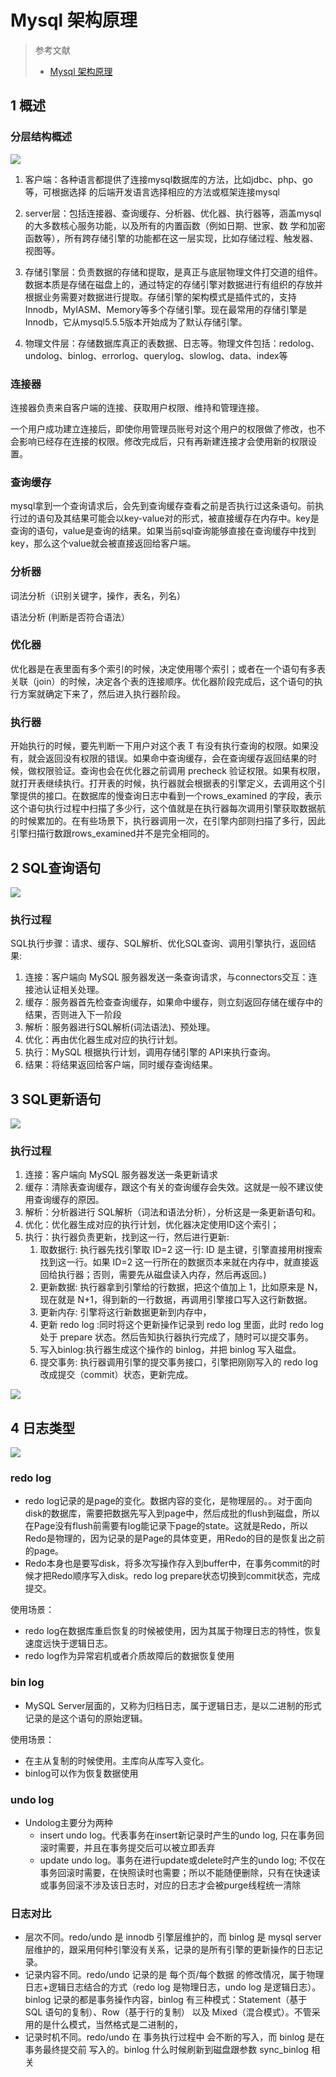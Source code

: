 # Mysql 架构原理

> 参考文献
> * [Mysql 架构原理](https://blog.csdn.net/hguisu/article/details/7106342)
## 1 概述

### 分层结构概述
<!-- ![](image/2021-09-01-22-02-49.png) -->
![](image/2021-09-01-22-05-53.png)
1. 客户端：各种语言都提供了连接mysql数据库的方法，比如jdbc、php、go等，可根据选择 的后端开发语言选择相应的方法或框架连接mysql

2. server层：包括连接器、查询缓存、分析器、优化器、执行器等，涵盖mysql的大多数核心服务功能，以及所有的内置函数（例如日期、世家、数 学和加密函数等），所有跨存储引擎的功能都在这一层实现，比如存储过程、触发器、视图等。

3. 存储引擎层：负责数据的存储和提取，是真正与底层物理文件打交道的组件。 数据本质是存储在磁盘上的，通过特定的存储引擎对数据进行有组织的存放并根据业务需要对数据进行提取。存储引擎的架构模式是插件式的，支持Innodb，MyIASM、Memory等多个存储引擎。现在最常用的存储引擎是Innodb，它从mysql5.5.5版本开始成为了默认存储引擎。

4. 物理文件层：存储数据库真正的表数据、日志等。物理文件包括：redolog、undolog、binlog、errorlog、querylog、slowlog、data、index等

### 连接器

连接器负责来自客户端的连接、获取用户权限、维持和管理连接。

一个用户成功建立连接后，即使你用管理员账号对这个用户的权限做了修改，也不会影响已经存在连接的权限。修改完成后，只有再新建连接才会使用新的权限设置。


### 查询缓存

mysql拿到一个查询请求后，会先到查询缓存查看之前是否执行过这条语句。前执行过的语句及其结果可能会以key-value对的形式，被直接缓存在内存中。key是查询的语句，value是查询的结果。如果当前sql查询能够直接在查询缓存中找到key，那么这个value就会被直接返回给客户端。


### 分析器

词法分析（识别关键字，操作，表名，列名）

语法分析 (判断是否符合语法）


### 优化器

优化器是在表里面有多个索引的时候，决定使用哪个索引；或者在一个语句有多表关联（join）的时候，决定各个表的连接顺序。优化器阶段完成后，这个语句的执行方案就确定下来了，然后进入执行器阶段。

### 执行器

开始执行的时候，要先判断一下用户对这个表 T 有没有执行查询的权限。如果没有，就会返回没有权限的错误。如果命中查询缓存，会在查询缓存返回结果的时候，做权限验证。查询也会在优化器之前调用 precheck 验证权限。如果有权限，就打开表继续执行。打开表的时候，执行器就会根据表的引擎定义，去调用这个引擎提供的接口。在数据库的慢查询日志中看到一个rows_examined 的字段，表示这个语句执行过程中扫描了多少行，这个值就是在执行器每次调用引擎获取数据航的时候累加的。在有些场景下，执行器调用一次，在引擎内部则扫描了多行，因此引擎扫描行数跟rows_examined并不是完全相同的。


## 2 SQL查询语句

![](image/2021-09-01-22-06-49.png)

### 执行过程

SQL执行步骤：请求、缓存、SQL解析、优化SQL查询、调用引擎执行，返回结果:
1. 连接：客户端向 MySQL 服务器发送一条查询请求，与connectors交互：连接池认证相关处理。
2. 缓存：服务器首先检查查询缓存，如果命中缓存，则立刻返回存储在缓存中的结果，否则进入下一阶段
3. 解析：服务器进行SQL解析(词法语法)、预处理。
4. 优化：再由优化器生成对应的执行计划。
5. 执行：MySQL 根据执行计划，调用存储引擎的 API来执行查询。
6. 结果：将结果返回给客户端，同时缓存查询结果。



## 3 SQL更新语句

![](image/2021-09-01-22-14-07.png)


### 执行过程
1. 连接：客户端向 MySQL 服务器发送一条更新请求
2. 缓存：清除表查询缓存，跟这个有关的查询缓存会失效。这就是一般不建议使用查询缓存的原因。
3. 解析：分析器进行 SQL解析（词法和语法分析），分析这是一条更新语句和。
4. 优化：优化器生成对应的执行计划，优化器决定使用ID这个索引；
5. 执行：执行器负责更新，找到这一行，然后进行更新:
   1. 取数据行: 执行器先找引擎取 ID=2 这一行:  ID 是主键，引擎直接用树搜索找到这一行。如果 ID=2 这一行所在的数据页本来就在内存中，就直接返回给执行器；否则，需要先从磁盘读入内存，然后再返回。)
   2. 更新数据: 执行器拿到引擎给的行数据，把这个值加上 1，比如原来是 N，现在就是 N+1，得到新的一行数据，再调用引擎接口写入这行新数据。
   3. 更新内存: 引擎将这行新数据更新到内存中，
   4. 更新 redo log :同时将这个更新操作记录到 redo log 里面，此时 redo log 处于 prepare 状态。然后告知执行器执行完成了，随时可以提交事务。
   5. 写入binlog:执行器生成这个操作的 binlog，并把 binlog 写入磁盘。
   6. 提交事务: 执行器调用引擎的提交事务接口，引擎把刚刚写入的 redo log 改成提交（commit）状态，更新完成。

![](image/2021-09-01-22-16-48.png)


## 4 日志类型


![](image/2021-09-01-22-17-34.png)


### redo log
* redo log记录的是page的变化。数据内容的变化，是物理层的。。对于面向disk的数据库，需要把数据先写入到page中，然后成批的flush到磁盘，所以在Page没有flush前需要有log能记录下page的state。这就是Redo，所以Redo是物理的，因为记录的是Page的具体变更，用Redo的目的是恢复出之前的page。
* Redo本身也是要写disk，将多次写操作存入到buffer中，在事务commit的时候才把Redo顺序写入disk。redo log prepare状态切换到commit状态，完成提交。



使用场景：
* redo log在数据库重启恢复的时候被使用，因为其属于物理日志的特性，恢复速度远快于逻辑日志。
* redo log作为异常宕机或者介质故障后的数据恢复使用

### bin log

* MySQL Server层面的，又称为归档日志，属于逻辑日志，是以二进制的形式记录的是这个语句的原始逻辑。

使用场景：
* 在主从复制的时候使用。主库向从库写入变化。
* binlog可以作为恢复数据使用

### undo log

* Undolog主要分为两种
  * insert undo log。代表事务在insert新记录时产生的undo log, 只在事务回滚时需要，并且在事务提交后可以被立即丢弃
  * update undo log。事务在进行update或delete时产生的undo log; 不仅在事务回滚时需要，在快照读时也需要；所以不能随便删除，只有在快速读或事务回滚不涉及该日志时，对应的日志才会被purge线程统一清除


### 日志对比

- 层次不同。redo/undo 是 innodb 引擎层维护的，而 binlog 是 mysql server 层维护的，跟采用何种引擎没有关系，记录的是所有引擎的更新操作的日志记录。
- 记录内容不同。redo/undo 记录的是 每个页/每个数据 的修改情况，属于物理日志+逻辑日志结合的方式（redo log 是物理日志，undo log 是逻辑日志）。binlog 记录的都是事务操作内容，binlog 有三种模式：Statement（基于 SQL 语句的复制）、Row（基于行的复制） 以及 Mixed（混合模式）。不管采用的是什么模式，当然格式是二进制的，
- 记录时机不同。redo/undo 在 事务执行过程中 会不断的写入，而 binlog 是在 事务最终提交前 写入的。binlog 什么时候刷新到磁盘跟参数 sync_binlog 相关